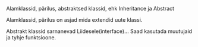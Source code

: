 Alamklassid, pärilus, abstraktsed klassid, ehk Inheritance ja Abstract 

Alamklassid, pärilus on asjad mida extendid uute klassi.

Abstrakt klassid sarnanevad Liidesele(interface)... Saad kasutada muutujaid ja tyhje funktsioone.
